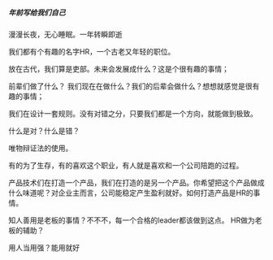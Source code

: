 ##### 年前写给我们自己

漫漫长夜，无心睡眠。一年转瞬即逝



我们都有个有趣的名字HR，一个古老又年轻的职位。

放在古代，我们算是吏部。未来会发展成什么？这是个很有趣的事情；

前辈们做了什么？ 我们现在在做什么？我们的后辈会做什么？想想就感觉是很有趣的事情；



我们在设计一套规则。没有对错之分，只要我们都是一个方向，就能做到极致。

什么是对？什么是错？

唯物辩证法的使用。



有的为了生存，有的喜欢这个职业，有人就是喜欢和一个公司陪跑的过程。



产品技术们在打造一个产品，我们在打造的是另一个产品。你希望把这个产品做成什么味道呢？对企业主而言，公司能稳定产生盈利就好。如何打造产品是HR的事情。



知人善用是老板的事情？不不不，每一个合格的leader都该做到这点。 HR做为老板的辅助？



用人当用强？能用就好